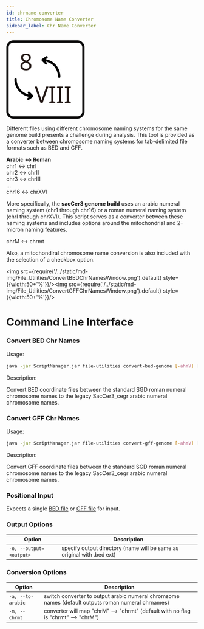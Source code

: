 ```yaml
---
id: chrname-converter
title: Chromosome Name Converter
sidebar_label: Chr Name Converter
---
```


![ChrNameConverter](/../static/icons/File_Utilities/ConvertChrNames_square.svg)

Different files using different chromosome naming systems for the same genome build presents a challenge during analysis. This tool is provided as a converter between chromosome naming systems for tab-delimited file formats such as BED and GFF.

__Arabic &harr; Roman__<br />
chr1 &harr; chrI<br />
chr2 &harr; chrII<br />
chr3 &harr; chrIII<br />
...<br />
chr16 &harr; chrXVI

More specifically, the __sacCer3 genome build__ uses an arabic numeral naming system (chr1 through chr16) or a roman numeral naming system (chrI through chrXVI). This script serves as a converter between these naming systems and includes options around the mitochondrial and 2-micron naming features.

chrM &harr; chrmt

Also, a mitochondiral chromosome name conversion is also included with the selection of a checkbox option.

<img src={require('/../static/md-img/File_Utilities/ConvertBEDChrNamesWindow.png').default} style={{width:50+'%'}}/><img src={require('/../static/md-img/File_Utilities/ConvertGFFChrNamesWindow.png').default} style={{width:50+'%'}}/>

# Command Line Interface
### Convert BED Chr Names
Usage:
```bash
java -jar ScriptManager.jar file-utilities convert-bed-genome [-ahmV] [-o=<output>] <coordFile>
```
Description:

Convert BED coordinate files between the standard SGD roman numeral chromosome names to the legacy SacCer3_cegr arabic numeral chromosome names.

### Convert GFF Chr Names
Usage:
```bash
java -jar ScriptManager.jar file-utilities convert-gff-genome [-ahmV] [-o=<output>] <coordFile>
```
Description:

Convert GFF coordinate files between the standard SGD roman numeral chromosome names to the legacy SacCer3_cegr arabic numeral chromosome names.

### Positional Input
Expects a single [BED file][bed-format] or [GFF file][gff-format] for input.

### Output Options
| Option | Description |
| ------ | ----------- |
|  `-o, --output=<output>` |   specify output directory (name will be same as original with .bed ext) |

### Conversion Options
| Option | Description |
| ------ | ----------- |
|  `-a, --to-arabic` |        switch converter to output arabic numeral chromsome names (default outputs roman numeral chrnames) |
|  `-m, --chrmt` |             converter will map "chrM" --> "chrmt" (default with no flag is "chrmt" --> "chrM") |


[bed-format]:/docs/References/file-formats#bed
[gff-format]:/docs/References/file-formats#gff